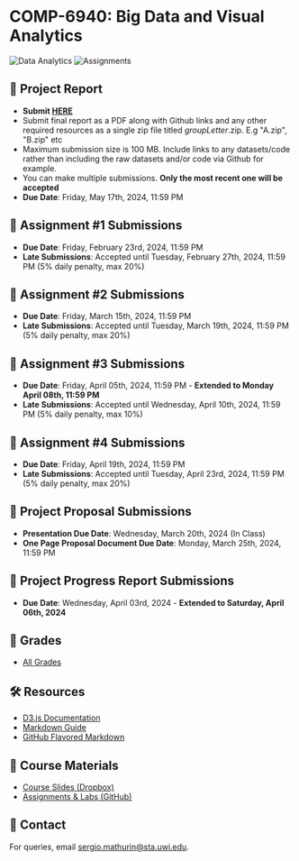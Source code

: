 # COMP-6940: Big Data and Visual Analytics

![Data Analytics](https://img.shields.io/badge/Data%20Analytics-6940-blue.svg?style=flat-square)
![Assignments](https://img.shields.io/badge/Assignments-1-green.svg?style=flat-square)


## 📑 Project Report
- **Submit [HERE](https://forms.gle/9GkPHWVGFbXEu3Nz7)**
- Submit final report as a PDF along with Github links and any other required resources as a single zip file titled _groupLetter_.zip. E.g "A.zip", "B.zip" etc
- Maximum submission size is 100 MB. Include links to any datasets/code rather than including the raw datasets and/or code via Github for example.
- You can make multiple submissions. **Only the most recent one will be accepted**
- **Due Date**: Friday, May 17th, 2024, 11:59 PM
  
## 📑 Assignment #1 Submissions
- **Due Date**: Friday, February 23rd, 2024, 11:59 PM
- **Late Submissions**: Accepted until Tuesday, February 27th, 2024, 11:59 PM (5% daily penalty, max 20%)

## 📑 Assignment #2 Submissions
- **Due Date**: Friday, March 15th, 2024, 11:59 PM
- **Late Submissions**: Accepted until Tuesday, March 19th, 2024, 11:59 PM (5% daily penalty, max 20%)

## 📑 Assignment #3 Submissions
- **Due Date**: Friday, April 05th, 2024, 11:59 PM - **Extended to Monday April 08th, 11:59 PM**
- **Late Submissions**: Accepted until Wednesday, April 10th, 2024, 11:59 PM (5% daily penalty, max 10%)

## 📑 Assignment #4 Submissions
- **Due Date**: Friday, April 19th, 2024, 11:59 PM
- **Late Submissions**: Accepted until Tuesday, April 23rd, 2024, 11:59 PM (5% daily penalty, max 20%)

## 📑 Project Proposal Submissions
- **Presentation Due Date**: Wednesday, March 20th, 2024 (In Class)
- **One Page Proposal Document Due Date**: Monday, March 25th, 2024, 11:59 PM

## 📑 Project Progress Report Submissions
- **Due Date**: Wednesday, April 03rd, 2024 - **Extended to Saturday, April 06th, 2024**

 ## :100: Grades 
 - [All Grades](https://drive.google.com/drive/folders/1FeyPfu_YzW4_hIrsdWFmJuvJo0DADu9c?usp=sharing)

## 🛠️ Resources
- [D3.js Documentation](https://d3js.org/)
- [Markdown Guide](https://www.markdownguide.org/)
- [GitHub Flavored Markdown](https://github.github.com/gfm/)

## 📖 Course Materials
- [Course Slides (Dropbox)](https://www.dropbox.com/scl/fo/emkt3amnm5c923ht29fc1/h?rlkey=tsn23hy22kb52ohpmr49u0vsv&dl=0)
- [Assignments & Labs (GitHub)](https://github.com/Santius0/COMP-6940)

## 📧 Contact

For queries, email [sergio.mathurin@sta.uwi.edu](mailto:sergio.mathurin@sta.uwi.edu).
